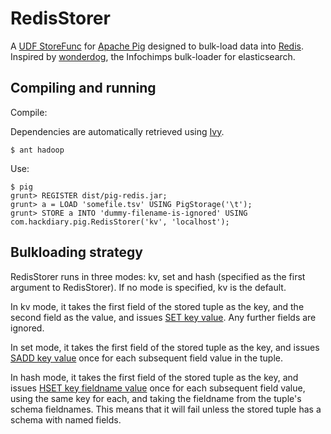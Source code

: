 # RedisStorer

A [UDF StoreFunc](http://pig.apache.org/docs/r0.8.0/udf.html#Store+Functions) for [Apache Pig](http://pig.apache.org/) designed to bulk-load data into [Redis](http://redis.io). Inspired by [wonderdog](https://github.com/infochimps/wonderdog), the Infochimps bulk-loader for elasticsearch.

## Compiling and running

Compile:

Dependencies are automatically retrieved using [Ivy](http://ant.apache.org/ivy/).

    $ ant hadoop

Use:

    $ pig
    grunt> REGISTER dist/pig-redis.jar;
    grunt> a = LOAD 'somefile.tsv' USING PigStorage('\t');
    grunt> STORE a INTO 'dummy-filename-is-ignored' USING com.hackdiary.pig.RedisStorer('kv', 'localhost');

## Bulkloading strategy

RedisStorer runs in three modes: kv, set and hash (specified as the first argument to RedisStorer). If no mode is specified, kv is the default.

In kv mode, it takes the first field of the stored tuple as the key, and the second field as the value, and issues [SET key value](http://redis.io/commands/set). Any further fields are ignored.

In set mode, it takes the first field of the stored tuple as the key, and issues [SADD key value](http://redis.io/commands/sadd) once for each subsequent field value in the tuple.

In hash mode, it takes the first field of the stored tuple as the key, and issues [HSET key fieldname value](http://redis.io/commands/hset) once for each subsequent field value, using the same key for each, and taking the fieldname from the tuple's schema fieldnames. This means that it will fail unless the stored tuple has a schema with named fields.

